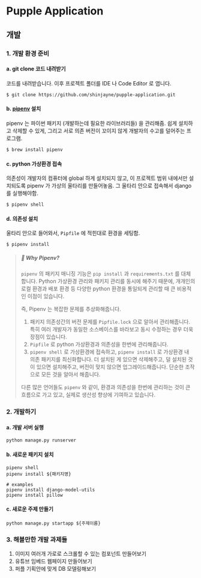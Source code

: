 # Pupple Application

## 개발 

### 1. 개발 환경 준비
#### a. git clone 코드 내려받기 
코드를 내려받습니다.  이후 프로젝트 폴더를 IDE 나 Code Editor 로 엽니다.
```shell script
$ git clone https://github.com/shinjayne/pupple-application.git
```

#### b. [pipenv](https://github.com/pypa/pipenv) 설치
pipenv 는 파이썬 패키지 (개발하는데 필요한 라이브러리들) 을 관리해줌. 쉽게 설치하고 삭제할 수 있게, 그리고 서로 의존 버전이 꼬이지 않게 개발자의 수고를 덜어주는 프로그램. 
```shell script
$ brew install pipenv
```

#### c. python 가상환경 접속 
의존성이 개발자의 컴퓨터에 global 하게 설치되지 않고, 이 프로젝트 범위 내에서만 설치되도록 pipenv 가 가상의 울타리를 만들어놓음. 그 울타리 안으로 접속해서 django 를 실행해야함.
```shell script
$ pipenv shell
```

#### d. 의존성 설치 
울타리 안으로 들어와서, `Pipfile` 에 적힌대로 환경을 세팅함.
```shell script
$ pipenv install
```

> #####  🔴 Why Pipenv?
>  
>  `pipenv` 의 패키지 매니징 기능은 `pip install` 과 `requirements.txt` 를 대체합니다. Python 가상환경 관리와 패키지 관리를 동시에 해주기 때문에, 개개인의 로컬 환경과 배포 환경 등 다양한 python 환경을 통일되게 관리할 때 큰 비용적인 이점이 있습니다.
>  
> 즉, Pipenv 는 복잡한 문제를 추상화해줍니다.
> 1. 패키지 의존성간의 버전 문제를 `Pipfile.lock` 으로 알아서 관리해줍니다. 특히 여러 개발자가 동일한 소스베이스를 바라보고 동시 수정하는 경우 더욱 장점이 있습니다. 
> 2. `Pipfile` 로 python 가상환경과 의존성을 한번에 관리해줍니다.
> 3. `pipenv shell` 로 가상환경에 접속하고, `pipenv install` 로 가상환경 내 의존 패키지를 최신화합니다.  더 설치된 게 있으면 삭제해주고, 덜 설치된 것이 있으면 설치해주고, 버전이 맞지 않으면 업그레이드해줍니다. 단순한 조작으로 모든 것을 알아서 해줍니다.
>
> 다른 많은 언어들도 `pipenv` 와 같이, 환경과 의존성을 한번에 관리하는 것이 큰 흐름으로 가고 있고, 실제로 생산성 향상에 기여하고 있습니다. 

### 2. 개발하기
#### a. 개발 서버 실행 
```shell script
python manage.py runserver
```

#### b. 새로운 패키지 설치
```shell script
pipenv shell
pipenv install ${패키지명}

# examples
pipenv install django-model-utils
pipenv install pillow
```

#### c. 새로운 주제 만들기 
```shell script
python manage.py startapp ${주제이름}
```

### 3. 해볼만한 개발 과제들
 
1. 이미지 여러개 가로로 스크롤할 수 있는 컴포넌트 만들어보기 
2. 유튜브 임베드 웹페이지 만들어보기 
3. 퍼플 기획안에 맞게 DB 모델링해보기  
